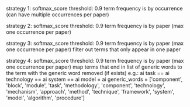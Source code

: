 strategy 1:
softmax_score threshold: 0.9
term frequency is by occurrence (can have multiple occurrences per paper)

strategy 2:
softmax_score threshold: 0.9
term frequency is by paper (max one occurrence per paper)

strategy 3:
softmax_score threshold: 0.9
term frequency is by paper (max one occurrence per paper)
filter out terms that only appear in one paper

strategy 4:
softmax_score threshold: 0.9
term frequency is by paper (max one occurrence per paper)
map terms that end in list of generic words to the term with the generic word removed (if exists)
e.g.: ai task == ai technology == ai system == ai model = ai
generic_words = ['component', 'block', 'module', 'task', 'methodology', 'component', 'technology', 'mechanism', 'approach', 'method', 'technique', 'framework', 'system', 'model', 'algorithm', 'procedure']